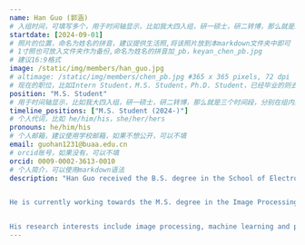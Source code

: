 ```yaml
---
name: Han Guo (郭涵)
# 入组时间，可填写多个，用于时间轴显示，比如我大四入组，研一硕士，研二转博，那么就是三个时间段
startdate: [2024-09-01]
# 照片的位置，命名为姓名的拼音，建议提供生活照,将该照片放到本markdown文件夹中即可
# 1寸照也可放入文件夹作为备份,命名为姓名的拼音加_pb，keyan_chen_pb.jpg
# 建议16:9格式
image: /static/img/members/han_guo.jpg 
# altimage: /static/img/members/chen_pb.jpg #365 x 365 pixels, 72 dpi
# 现在的职位，比如Intern Student，M.S. Student，Ph.D. Student，已经毕业的则去掉Student，写 M.S.，Ph.D.
position: "M.S. Student" 
# 用于时间轴显示，比如我大四入组，研一硕士，研二转博，那么就是三个时间段，分别在组内身份是实习生，硕士生，博士生
timeline_positions: ["M.S. Student (2024-)"] 
# 个人代词，比如 he/him/his，she/her/hers
pronouns: he/him/his
# 个人邮箱，建议使用学校邮箱，如果不想公开，可以不填
email: guohan1231@buaa.edu.cn
# orcid账号，如果没有，可以不填
orcid: 0009-0002-3613-0010
# 个人简介，可以使用markdown语法
description: "Han Guo received the B.S. degree in the School of Electronic Information Engineering, Inner Mongolia University in 2024. 


He is currently working towards the M.S. degree in the Image Processing Center, School of Astronautics, Beihang University.


His research interests include image processing, machine learning and pattern recognition."
---
```

